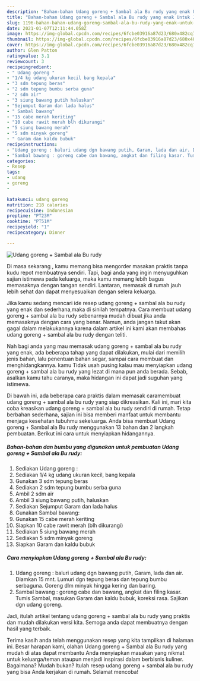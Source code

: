 ```yaml
---
description: "Bahan-bahan Udang goreng + Sambal ala Bu rudy yang enak Untuk Jualan"
title: "Bahan-bahan Udang goreng + Sambal ala Bu rudy yang enak Untuk Jualan"
slug: 1196-bahan-bahan-udang-goreng-sambal-ala-bu-rudy-yang-enak-untuk-jualan
date: 2021-01-07T12:11:44.058Z
image: https://img-global.cpcdn.com/recipes/6fcbe03916a87d23/680x482cq70/udang-goreng-sambal-ala-bu-rudy-foto-resep-utama.jpg
thumbnail: https://img-global.cpcdn.com/recipes/6fcbe03916a87d23/680x482cq70/udang-goreng-sambal-ala-bu-rudy-foto-resep-utama.jpg
cover: https://img-global.cpcdn.com/recipes/6fcbe03916a87d23/680x482cq70/udang-goreng-sambal-ala-bu-rudy-foto-resep-utama.jpg
author: Glen Patton
ratingvalue: 3.1
reviewcount: 3
recipeingredient:
- " Udang goreng "
- "1/4 kg udang ukuran kecil bang kepala"
- "3 sdm tepung beras"
- "2 sdm tepung bumbu serba guna"
- "2 sdm air"
- "3 siung bawang putih haluskan"
- "Sejumput Garam dan lada halus"
- " Sambal bawang"
- "15 cabe merah keriting"
- "10 cabe rawit merah blh dikurangi"
- "5 siung bawang merah"
- "5 sdm minyak goreng"
- " Garam dan kaldu bubuk"
recipeinstructions:
- "Udang goreng : baluri udang dgn bawang putih, Garam, lada dan air. Diamkan 15 mnt. Lumuri dgn tepung beras dan tepung bumbu serbaguna. Goreng dlm minyak hingga kering dan baring."
- "Sambal bawang : goreng cabe dan bawang, angkat dan filing kasar. Tumis Sambal, masukan Garam dan kaldu bubuk, koreksi rasa. Sajikan dgn udang goreng."
categories:
- Resep
tags:
- udang
- goreng
- 

katakunci: udang goreng  
nutrition: 218 calories
recipecuisine: Indonesian
preptime: "PT23M"
cooktime: "PT51M"
recipeyield: "1"
recipecategory: Dinner

---
```



![Udang goreng + Sambal ala Bu rudy](https://img-global.cpcdn.com/recipes/6fcbe03916a87d23/680x482cq70/udang-goreng-sambal-ala-bu-rudy-foto-resep-utama.jpg)

Di masa  sekarang , kamu memang bisa mengorder masakan praktis tanpa kudu repot membuatnya sendiri. Tapi, bagi anda yang ingin menyuguhkan sajian istimewa pada keluarga, maka kamu memang lebih bagus memasaknya dengan tangan sendiri. Lantaran, memasak di rumah jauh lebih sehat dan dapat menyesuaikan dengan selera keluarga.

Jika kamu sedang mencari ide resep udang goreng + sambal ala bu rudy yang enak dan sederhana,maka di sinilah tempatnya. Cara membuat udang goreng + sambal ala bu rudy  sebenarnya mudah dibuat jika anda memasaknya dengan cara yang benar. Namun, anda jangan takut akan gagal dalam melakukannya 
karena dalam artikel ini kami akan membahas udang goreng + sambal ala bu rudy dengan teliti.  



Nah bagi anda yang mau memasak udang goreng + sambal ala bu rudy yang enak, ada beberapa tahap yang dapat dilakukan, mulai dari memilih jenis bahan, lalu penentuan bahan segar, sampai cara membuat dan menghidangkannya. kamu Tidak usah pusing kalau mau menyiapkan udang goreng + sambal ala bu rudy yang lezat di mana pun anda berada. Sebab, asalkan kamu  tahu caranya, maka hidangan ini dapat jadi suguhan yang istimewa.

Di bawah ini, ada beberapa cara praktis  dalam memasak caramembuat udang goreng + sambal ala bu rudy yang siap dikreasikan. Kali ini, mari kita coba kreasikan udang goreng + sambal ala bu rudy sendiri di rumah. Tetap berbahan sederhana, sajian ini bisa memberi manfaat untuk membantu menjaga kesehatan tubuhmu sekeluarga. Anda bisa membuat Udang goreng + Sambal ala Bu rudy menggunakan 13 bahan dan 2 langkah pembuatan. Berikut ini cara untuk menyiapkan hidangannya.

<!--inarticleads1-->

##### Bahan-bahan dan bumbu yang digunakan untuk pembuatan Udang goreng + Sambal ala Bu rudy:

1. Sediakan  Udang goreng :
1. Sediakan 1/4 kg udang ukuran kecil, bang kepala
1. Gunakan 3 sdm tepung beras
1. Sediakan 2 sdm tepung bumbu serba guna
1. Ambil 2 sdm air
1. Ambil 3 siung bawang putih, haluskan
1. Sediakan Sejumput Garam dan lada halus
1. Gunakan  Sambal bawang:
1. Gunakan 15 cabe merah keriting
1. Siapkan 10 cabe rawit merah (blh dikurangi)
1. Sediakan 5 siung bawang merah
1. Sediakan 5 sdm minyak goreng
1. Siapkan  Garam dan kaldu bubuk




<!--inarticleads2-->

##### Cara menyiapkan Udang goreng + Sambal ala Bu rudy:

1. Udang goreng : baluri udang dgn bawang putih, Garam, lada dan air. Diamkan 15 mnt. Lumuri dgn tepung beras dan tepung bumbu serbaguna. Goreng dlm minyak hingga kering dan baring.
1. Sambal bawang : goreng cabe dan bawang, angkat dan filing kasar. Tumis Sambal, masukan Garam dan kaldu bubuk, koreksi rasa. Sajikan dgn udang goreng.




Jadi, itulah artikel tentang  udang goreng + sambal ala bu rudy  yang praktis dan mudah dilakukan versi kita. Semoga anda dapat membuatnya dengan hasil yang terbaik. 

Terima kasih anda telah menggunakan resep yang kita tampilkan di halaman ini. Besar harapan kami, olahan  Udang goreng + Sambal ala Bu rudy yang mudah di atas dapat membantu Anda menyiapkan masakan yang nikmat untuk keluarga/teman ataupun menjadi inspirasi dalam berbisnis kuliner. Bagaimana? Mudah bukan? Itulah resep udang goreng + sambal ala bu rudy yang bisa Anda kerjakan di rumah. Selamat mencoba!

